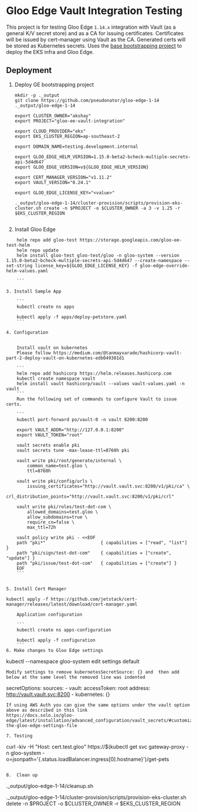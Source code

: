 # Gloo Edge Vault Integration Testing

This project is for testing Gloo Edge `1.14.x` integration with Vault (as a general K/V secret store) and as a CA for issuing certificates. Certificates will be issued by cert-manager using Vault as the CA. Generated certs will be stored as Kubernetes secrets.
Uses the [base bootstrapping project](https://github.com/pseudonator/gloo-edge-1-14) to deploy the EKS infra and Gloo Edge.

## Deployment

1. Deploy GE bootstrapping project

    ```
    mkdir -p ._output
    git clone https://github.com/pseudonator/gloo-edge-1-14 ._output/gloo-edge-1-14

    export CLUSTER_OWNER="akshay"
    export PROJECT="gloo-ee-vault-integration"

    export CLOUD_PROVIDER="eks"
    export EKS_CLUSTER_REGION=ap-southeast-2

    export DOMAIN_NAME=testing.development.internal

    export GLOO_EDGE_HELM_VERSION=1.15.0-beta2-bcheck-multiple-secrets-api-5d4d647
    export GLOO_EDGE_VERSION=v${GLOO_EDGE_HELM_VERSION}

    export CERT_MANAGER_VERSION="v1.11.2"
    export VAULT_VERSION="0.24.1"
    
    export GLOO_EDGE_LICENSE_KEY="<value>"

    ._output/gloo-edge-1-14/cluster-provision/scripts/provision-eks-cluster.sh create -n $PROJECT -o $CLUSTER_OWNER -a 3 -v 1.25 -r $EKS_CLUSTER_REGION

    
2. Install Gloo Edge
```
    helm repo add gloo-test https://storage.googleapis.com/gloo-ee-test-helm 
    helm repo update
    helm install gloo-test gloo-test/gloo -n gloo-system --version 1.15.0-beta2-bcheck-multiple-secrets-api-5d4d647 --create-namespace --set-string license_key=${GLOO_EDGE_LICENSE_KEY} -f gloo-edge-override-helm-values.yaml

    ```

3. Install Sample App

    ```
    kubectl create ns apps

    kubectl apply -f apps/deploy-petstore.yaml
    ```

4. Configuration


    Install vault on kubernetes
    Please follow https://medium.com/@tanmayvarade/hashicorp-vault-part-2-deploy-vault-on-kubernetes-edb049301d1
    
    ```
    helm repo add hashicorp https://helm.releases.hashicorp.com
    kubectl create namespace vault
    helm install vault hashicorp/vault --values vault-values.yaml -n vault
    ```
    Run the following set of commands to configure Vault to issue certs.

    ```
    kubectl port-forward po/vault-0 -n vault 8200:8200

    export VAULT_ADDR="http://127.0.0.1:8200"
    export VAULT_TOKEN="root"

    vault secrets enable pki
    vault secrets tune -max-lease-ttl=8760h pki

    vault write pki/root/generate/internal \
        common_name=test.gloo \
        ttl=8760h

    vault write pki/config/urls \
        issuing_certificates="http://vault.vault.svc:8200/v1/pki/ca" \
        crl_distribution_points="http://vault.vault.svc:8200/v1/pki/crl"

    vault write pki/roles/test-dot-com \
        allowed_domains=test.gloo \
        allow_subdomains=true \
        require_cn=false \
        max_ttl=72h

    vault policy write pki - <<EOF
    path "pki*"                     { capabilities = ["read", "list"] }
    path "pki/sign/test-dot-com"    { capabilities = ["create", "update"] }
    path "pki/issue/test-dot-com"   { capabilities = ["create"] }
    EOF
    ```


5. Install Cert Manager 

kubectl apply -f https://github.com/jetstack/cert-manager/releases/latest/download/cert-manager.yaml

    Application configuration

    ```
    kubectl create ns apps-configuration

    kubectl apply -f configuration
    ```
6. Make changes to Gloo Edge settings 

```
kubectl --namespace gloo-system edit settings default
```
Modify settings to remove kubernetesSecretSource: {} and  then add below at the same level the removed line was indented

```
secretOptions:
  sources:
    - vault:
        accessToken: root
        address: http://vault.vault.svc:8200
    - kubernetes: {}
``` 
If using AWS Auth you can give the same options under the vault option above as described in this link 
https://docs.solo.io/gloo-edge/latest/installation/advanced_configuration/vault_secrets/#customizing-the-gloo-edge-settings-file

7. Testing

```
curl -kiv -H "Host: cert.test.gloo" https://$(kubectl get svc gateway-proxy -n gloo-system -o=jsonpath='{.status.loadBalancer.ingress[0].hostname}')/get-pets
```

8.  Clean up

```
._output/gloo-edge-1-14/cleanup.sh

._output/gloo-edge-1-14/cluster-provision/scripts/provision-eks-cluster.sh delete -n $PROJECT -o $CLUSTER_OWNER -r $EKS_CLUSTER_REGION
```
